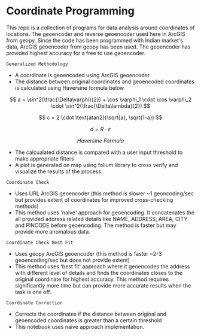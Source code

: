 # Coordinate Programming
This repo is a collection of programs for data analysis around coordinates of locations. The geoencoder and reverse geoencoder used here in ArcGIS from geopy. Since the code has been programmed with Indian market's data, ArcGIS geoencoder from geopy has been used. The geoencoder has provided highest accuracy for a free to use geoencoder.

`Generalized Methodology`
- A coordinate is geoencoded using ArcGIS geoencoder
- The distance between original coordinates and geoencoded coordinates is calculated using Haversine formula below

$$
a = \sin^2(\frac{\Delta\varphi}{2}) + \cos \varphi_1 \cdot \cos \varphi_2 \cdot \sin^2(\frac{\Delta\lambda}{2})
$$

$$
c = 2 \cdot \text{atan2}(\sqrt{a}, \sqrt{1-a})
$$

$$
d = R \cdot c
$$

$$ Haversine\ Formula $$

- The calcualated distance is compared with a user input threshold to make appropriate filters
- A plot is generated on map using folium library to cross verify and visualize the results of the process.

`Coordinate Check`
- Uses URL ArcGIS geoencoder (this method is slower ~1 geoncoding/sec but provides extent of coordinates for improved cross-checking methods)
- This method uses 'naive' approach for geoencoding. It concatenates the all provided address related details like NAME, ADDRESS, AREA, CITY and PINCODE before geoencoding. The method is faster but may provide more anomalous data. 

`Coordinate Check Best Fit`
- Uses geopy ArcGIS geoencoder (this method is faster ~2-3 geoencoding/sec but does not provide extent)
- This method uses 'best fit' approach where it geoencodes the address with different level of details and finds the coordinates closes to the original coordinate for highest accuracy. This method requires significantly more time but can provide more accurate results when the task is one off.

`Coordinate Correction`
- Corrects the coordinates if the distance between original and geoencoded coordinates is greater than a certain threshold
- This notebook uses naive approach implementation.
